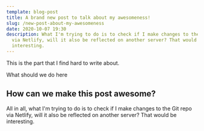 ```yaml
---
template: blog-post
title: A brand new post to talk about my awesomeness!
slug: /new-post-about-my-awesomeness
date: 2020-10-07 19:30
description: What I'm trying to do is to check if I make changes to the Git repo
  via Netlify, will it also be reflected on another server? That would be
  interesting.
---
```

This is the part that I find hard to write about.

What should we do here

## How can we make this post awesome?
All in all, what I'm trying to do is to check if I make changes to the Git repo via Netlify, will it also be reflected on another server? That would be interesting.
